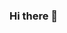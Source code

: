 ### Hi there 👋

<!--
**johnwesleycal-tip/johnwesleycal-tip** is a ✨ _special_ ✨ repository because its `README.md` (this file) appears on your GitHub profile.

Fullname: John Wesley C. Cal
Year level: 3rd Year 
Interest: Basketball, Computer games, Movies, and Music 
Email Address : mjwccal@tip.edu.ph 
Computer Specs: Intel core i5-8400, Ram = 8gb,Windows 10 x64


